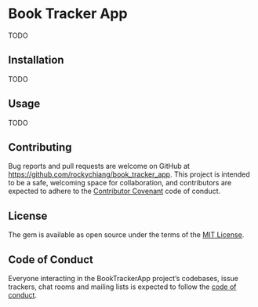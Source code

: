 # Book Tracker App

TODO

## Installation

TODO

## Usage

TODO

## Contributing

Bug reports and pull requests are welcome on GitHub at https://github.com/rockychiang/book_tracker_app. This project is intended to be a safe, welcoming space for collaboration, and contributors are expected to adhere to the [Contributor Covenant](http://contributor-covenant.org) code of conduct.

## License

The gem is available as open source under the terms of the [MIT License](https://opensource.org/licenses/MIT).

## Code of Conduct

Everyone interacting in the BookTrackerApp project’s codebases, issue trackers, chat rooms and mailing lists is expected to follow the [code of conduct](https://github.com/rockychiang/book_tracker_app/blob/master/CODE_OF_CONDUCT.md).
